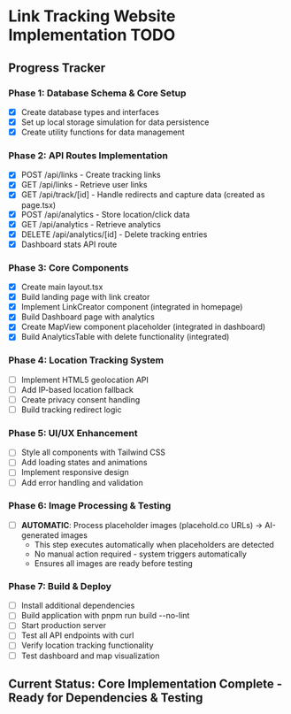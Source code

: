 # Link Tracking Website Implementation TODO

## Progress Tracker

### Phase 1: Database Schema & Core Setup
- [x] Create database types and interfaces
- [x] Set up local storage simulation for data persistence
- [x] Create utility functions for data management

### Phase 2: API Routes Implementation
- [x] POST /api/links - Create tracking links
- [x] GET /api/links - Retrieve user links
- [x] GET /api/track/[id] - Handle redirects and capture data (created as page.tsx)
- [x] POST /api/analytics - Store location/click data
- [x] GET /api/analytics - Retrieve analytics
- [x] DELETE /api/analytics/[id] - Delete tracking entries
- [x] Dashboard stats API route

### Phase 3: Core Components
- [x] Create main layout.tsx
- [x] Build landing page with link creator
- [x] Implement LinkCreator component (integrated in homepage)
- [x] Build Dashboard page with analytics
- [x] Create MapView component placeholder (integrated in dashboard)
- [x] Build AnalyticsTable with delete functionality (integrated)

### Phase 4: Location Tracking System
- [ ] Implement HTML5 geolocation API
- [ ] Add IP-based location fallback
- [ ] Create privacy consent handling
- [ ] Build tracking redirect logic

### Phase 5: UI/UX Enhancement
- [ ] Style all components with Tailwind CSS
- [ ] Add loading states and animations
- [ ] Implement responsive design
- [ ] Add error handling and validation

### Phase 6: Image Processing & Testing
- [ ] **AUTOMATIC**: Process placeholder images (placehold.co URLs) → AI-generated images
  - This step executes automatically when placeholders are detected
  - No manual action required - system triggers automatically
  - Ensures all images are ready before testing

### Phase 7: Build & Deploy
- [ ] Install additional dependencies
- [ ] Build application with pnpm run build --no-lint
- [ ] Start production server
- [ ] Test all API endpoints with curl
- [ ] Verify location tracking functionality
- [ ] Test dashboard and map visualization

## Current Status: Core Implementation Complete - Ready for Dependencies & Testing
